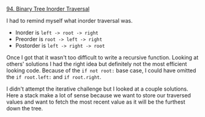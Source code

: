 [94. Binary Tree Inorder Traversal](https://leetcode.com/problems/binary-tree-inorder-traversal/)

I had to remind myself what inorder traversal was. 
- Inorder is `left -> root -> right`
- Preorder is `root -> left -> right`
- Postorder is `left -> right -> root`

Once I got that it wasn't too difficult to write a recursive function. Looking at others' solutions I had the right idea but definitely not the most efficient looking code. Because of the `if not root:` base case, I could have omitted the `if root.left:` and `if root.right`.

I didn't attempt the iterative challenge but I looked at a couple solutions. Here a stack make a lot of sense because we want to store our traversed values and want to fetch the most recent value as it will be the furthest down the tree. 